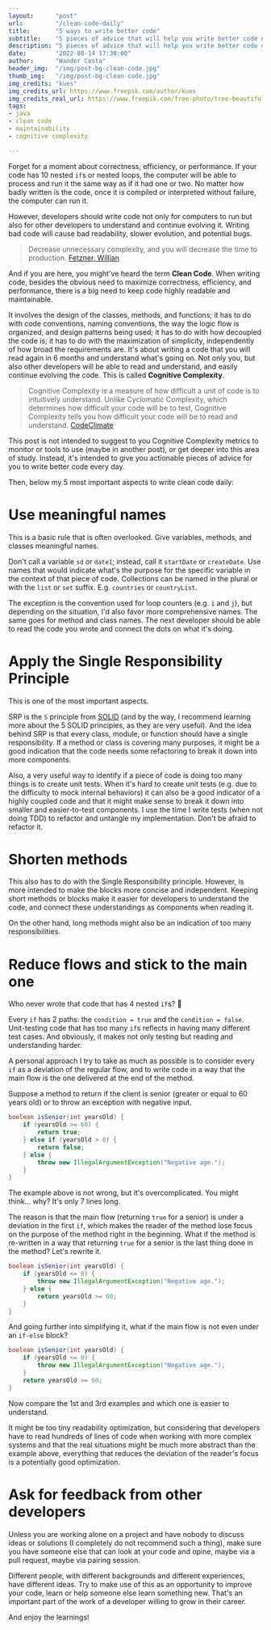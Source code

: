 ```yaml
---
layout:      "post"
url:         "/clean-code-daily"
title:       "5 ways to write better code"
subtitle:    "5 pieces of advice that will help you write better code daily"
description: "5 pieces of advice that will help you write better code daily"
date:        "2022-08-14 17:30:00"
author:      "Wander Costa"
header_img:  "/img/post-bg-clean-code.jpg"
thumb_img:   "/img/post-bg-clean-code.jpg"
img_credits: "kues"
img_credits_url: https://www.freepik.com/author/kues
img_credits_real_url: https://www.freepik.com/free-photo/tree-beautiful-day_928890.htm
tags:
- java
- clean code
- maintainability
- cognitive complexity

---
```


Forget for a moment about correctness, efficiency, or performance. If your code has 10 nested `if`s or nested loops, the
computer will be able to process and run it the same way as if it had one or two. No matter how badly written is the
code, once it is compiled or interpreted without failure, the computer can run it.

However, developers should write code not only for computers to run but also for other developers to understand and
continue evolving it. Writing bad code will cause bad readability, slower evolution, and potential bugs.

> Decrease unnecessary complexity, and you will decrease the time to production. [Fetzner, Willian][linearb]

And if you are here, you might've heard the term **Clean Code**. When writing code, besides the obvious need to maximize
correctness, efficiency, and performance, there is a big need to keep code highly readable and maintainable.

It involves the design of the classes, methods, and functions; it has to do with code conventions, naming conventions,
the way the logic flow is organized, and design patterns being used; it has to do with how decoupled the code is; it has
to do with the maximization of simplicity, independently of how broad the requirements are. It's about writing a code
that you will read again in 6 months and understand what's going on. Not only you, but also other developers will be
able to read and understand, and easily continue evolving the code. This is called **Cognitive Complexity**.

> Cognitive Complexity is a measure of how difficult a unit of code is to intuitively understand. Unlike Cyclomatic
> Complexity, which determines how difficult your code will be to test, Cognitive Complexity tells you how difficult
> your code will be to read and understand. [CodeClimate][codeclimate]

This post is not intended to suggest to you Cognitive Complexity metrics to monitor or tools to use (maybe in another
post), or get deeper into this area of study. Instead, it's intended to give you actionable pieces of advice for you to
write better code every day.

Then, below my 5 most important aspects to write clean code daily:

# Use meaningful names

This is a basic rule that is often overlooked. Give variables, methods, and classes meaningful names.

Don't call a variable `sd` or `date1`; instead, call it `startDate` or `createDate`. Use names that would indicate
what's the purpose for the specific variable in the context of that piece of code. Collections can be named in the
plural or with the `list` or `set` suffix. E.g. `countries` or `countryList`.

The exception is the convention used for loop counters (e.g. `i` and `j`), but depending on the situation, I'd also
favor more comprehensive names. The same goes for method and class names. The next developer should be able to read the
code you wrote and connect the dots on what it's doing.

# Apply the Single Responsibility Principle

This is one of the most important aspects.

SRP is the `S` principle from [SOLID][solid] (and by the way, I recommend learning more about the 5 SOLID principles, as
they are very useful). And the idea behind SRP is that every class, module, or function should have a single
responsibility. If a method or class is covering many purposes, it might be a good indication that the code needs some
refactoring to break it down into more components.

Also, a very useful way to identify if a piece of code is doing too many things is to create unit tests. When it's hard
to create unit tests (e.g. due to the difficulty to mock internal behaviors) it can also be a good indicator of a highly
coupled code and that it might make sense to break it down into smaller and easier-to-test components. I use the time I
write tests (when not doing TDD) to refactor and untangle my implementation. Don't be afraid to refactor it.

# Shorten methods

This also has to do with the Single Responsibility principle. However, is more intended to make the blocks more concise
and independent. Keeping short methods or blocks make it easier for developers to understand the code, and connect these
understandings as components when reading it.

On the other hand, long methods might also be an indication of too many responsibilities. 

# Reduce flows and stick to the main one

Who never wrote that code that has 4 nested `if`s? 😬

Every `if` has 2 paths: the `condition = true` and the `condition = false`. Unit-testing code that has too many `if`s
reflects in having many different test cases. And obviously, it makes not only testing but reading and understanding
harder.

A personal approach I try to take as much as possible is to consider every `if` as a deviation of the regular flow, and
to write code in a way that the main flow is the one delivered at the end of the method.

Suppose a method to return if the client is senior (greater or equal to 60 years old) or to throw an exception with
negative input.

```java
boolean isSenior(int yearsOld) {
    if (yearsOld >= 60) {
        return true;
    } else if (yearsOld > 0) {
        return false;
    } else {
        throw new IllegalArgumentException("Negative age.");
    }
}
```

The example above is not wrong, but it's overcomplicated. You might think... why? It's only 7 lines long.

The reason is that the main flow (returning `true` for a senior) is under a deviation in the first `if`, which makes the
reader of the method lose focus on the purpose of the method right in the beginning. What if the method is re-written in
a way that returning `true` for a senior is the last thing done in the method? Let's rewrite it.

```java
boolean isSenior(int yearsOld) {
    if (yearsOld <= 0) {
        throw new IllegalArgumentException("Negative age.");
    } else {
        return yearsOld >= 60;
    }
}
```

And going further into simplifying it, what if the main flow is not even under an `if-else` block?

```java
boolean isSenior(int yearsOld) {
    if (yearsOld <= 0) {
        throw new IllegalArgumentException("Negative age.");
    }
    return yearsOld >= 60;
}
```

Now compare the 1st and 3rd examples and which one is easier to understand.

It might be too tiny readability optimization, but considering that developers have to read hundreds of lines of code
when working with more complex systems and that the real situations might be much more abstract than the example above,
everything that reduces the deviation of the reader's focus is a potentially good optimization.

# Ask for feedback from other developers

Unless you are working alone on a project and have nobody to discuss ideas or solutions (I completely do not recommend
such a thing), make sure you have someone else that can look at your code and opine, maybe via a pull request, maybe via
pairing session.

Different people, with different backgrounds and different experiences, have different ideas. Try to make use of this as
an opportunity to improve your code, learn or help someone else learn something new. That's an important part of the
work of a developer willing to grow in their career.

And enjoy the learnings!


[solid]: https://en.wikipedia.org/wiki/SOLID

[linearb]: https://linearb.io/blog/what-is-code-complexity/

[codeclimate]: https://docs.codeclimate.com/docs/cognitive-complexity#:~:text=Cognitive%20Complexity%20is%20a%20measure,be%20to%20read%20and%20understand.
